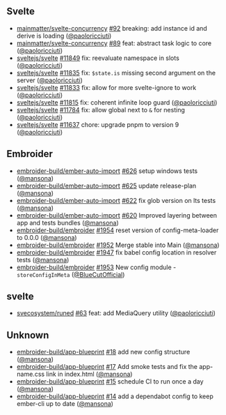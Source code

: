 ## Svelte

- [mainmatter/svelte-concurrency]
  [#92](https://github.com/mainmatter/svelte-concurrency/pull/92) breaking: add
  instance id and derive is loading ([@paoloricciuti])
- [mainmatter/svelte-concurrency]
  [#89](https://github.com/mainmatter/svelte-concurrency/pull/89) feat: abstract
  task logic to core ([@paoloricciuti])
- [sveltejs/svelte] [#11849](https://github.com/sveltejs/svelte/pull/11849) fix:
  reevaluate namespace in slots ([@paoloricciuti])
- [sveltejs/svelte] [#11835](https://github.com/sveltejs/svelte/pull/11835) fix:
  `$state.is` missing second argument on the server ([@paoloricciuti])
- [sveltejs/svelte] [#11833](https://github.com/sveltejs/svelte/pull/11833) fix:
  allow for more svelte-ignore to work ([@paoloricciuti])
- [sveltejs/svelte] [#11815](https://github.com/sveltejs/svelte/pull/11815) fix:
  coherent infinite loop guard ([@paoloricciuti])
- [sveltejs/svelte] [#11784](https://github.com/sveltejs/svelte/pull/11784) fix:
  allow global next to `&` for nesting ([@paoloricciuti])
- [sveltejs/svelte] [#11637](https://github.com/sveltejs/svelte/pull/11637)
  chore: upgrade pnpm to version 9 ([@paoloricciuti])

## Embroider

- [embroider-build/ember-auto-import]
  [#626](https://github.com/embroider-build/ember-auto-import/pull/626) setup
  windows tests ([@mansona])
- [embroider-build/ember-auto-import]
  [#625](https://github.com/embroider-build/ember-auto-import/pull/625) update
  release-plan ([@mansona])
- [embroider-build/ember-auto-import]
  [#622](https://github.com/embroider-build/ember-auto-import/pull/622) fix glob
  version on lts tests ([@mansona])
- [embroider-build/ember-auto-import]
  [#620](https://github.com/embroider-build/ember-auto-import/pull/620) Improved
  layering between app and tests bundles ([@mansona])
- [embroider-build/embroider]
  [#1954](https://github.com/embroider-build/embroider/pull/1954) reset version
  of config-meta-loader to 0.0.0 ([@mansona])
- [embroider-build/embroider]
  [#1952](https://github.com/embroider-build/embroider/pull/1952) Merge stable
  into Main ([@mansona])
- [embroider-build/embroider]
  [#1947](https://github.com/embroider-build/embroider/pull/1947) fix babel
  config location in resolver tests ([@mansona])
- [embroider-build/embroider]
  [#1953](https://github.com/embroider-build/embroider/pull/1953) New config
  module - `storeConfigInMeta` ([@BlueCutOfficial])

## svelte

- [svecosystem/runed] [#63](https://github.com/svecosystem/runed/pull/63) feat:
  add MediaQuery utility ([@paoloricciuti])

## Unknown

- [embroider-build/app-blueprint]
  [#18](https://github.com/embroider-build/app-blueprint/pull/18) add new config
  structure ([@mansona])
- [embroider-build/app-blueprint]
  [#17](https://github.com/embroider-build/app-blueprint/pull/17) Add smoke
  tests and fix the app-name.css link in index.html ([@mansona])
- [embroider-build/app-blueprint]
  [#15](https://github.com/embroider-build/app-blueprint/pull/15) schedule CI to
  run once a day ([@mansona])
- [embroider-build/app-blueprint]
  [#14](https://github.com/embroider-build/app-blueprint/pull/14) add a
  dependabot config to keep ember-cli up to date ([@mansona])

[@BlueCutOfficial]: https://github.com/BlueCutOfficial
[@mansona]: https://github.com/mansona
[@paoloricciuti]: https://github.com/paoloricciuti
[embroider-build/app-blueprint]:
  https://github.com/embroider-build/app-blueprint
[embroider-build/ember-auto-import]:
  https://github.com/embroider-build/ember-auto-import
[embroider-build/embroider]: https://github.com/embroider-build/embroider
[mainmatter/svelte-concurrency]:
  https://github.com/mainmatter/svelte-concurrency
[svecosystem/runed]: https://github.com/svecosystem/runed
[sveltejs/svelte]: https://github.com/sveltejs/svelte
